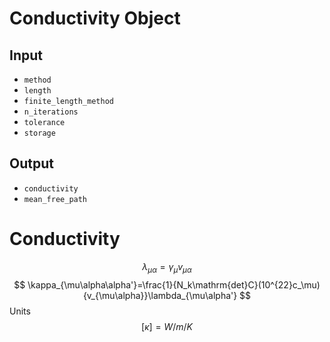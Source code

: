 # Conductivity Object
## Input
- `method`
- `length`
- `finite_length_method`
- `n_iterations`
- `tolerance`
- `storage`

## Output
- `conductivity`
- `mean_free_path`


# Conductivity
$$
\lambda_{\mu\alpha} ={\gamma_\mu}{v_{\mu\alpha}}
$$
$$
\kappa_{\mu\alpha\alpha'}=\frac{1}{N_k\mathrm{det}C}(10^{22}c_\mu) {v_{\mu\alpha}}\lambda_{\mu\alpha'}
$$
Units
$$
[\kappa] = W/m/K
$$
